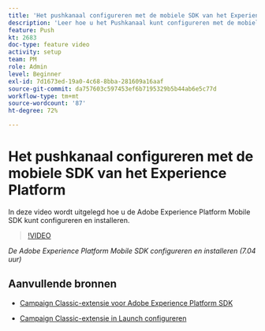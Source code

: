 ```yaml
---
title: 'Het pushkanaal configureren met de mobiele SDK van het Experience Platform '
description: 'Leer hoe u het Pushkanaal kunt configureren met de mobiele SDK van Experience Cloud. '
feature: Push
kt: 2683
doc-type: feature video
activity: setup
team: PM
role: Admin
level: Beginner
exl-id: 7d1673ed-19a0-4c68-8bba-281609a16aaf
source-git-commit: da757603c597453ef6b7195329b5b44ab6e5c77d
workflow-type: tm+mt
source-wordcount: '87'
ht-degree: 72%

---
```


# Het pushkanaal configureren met de mobiele SDK van het Experience Platform

In deze video wordt uitgelegd hoe u de Adobe Experience Platform Mobile SDK kunt configureren en installeren.

>[!VIDEO](https://video.tv.adobe.com/v/27699?quality=12)

*De Adobe Experience Platform Mobile SDK configureren en installeren (7.04 uur)*

## Aanvullende bronnen

* [Campaign Classic-extensie voor Adobe Experience Platform SDK](https://helpx-internal.corp.adobe.com/content/help/nl/campaign/kb/acc-aep-extension.html)

* [Campaign Classic-extensie in Launch configureren](https://aep-sdks.gitbook.io/docs/using-mobile-extensions/adobe-campaignclassic)
